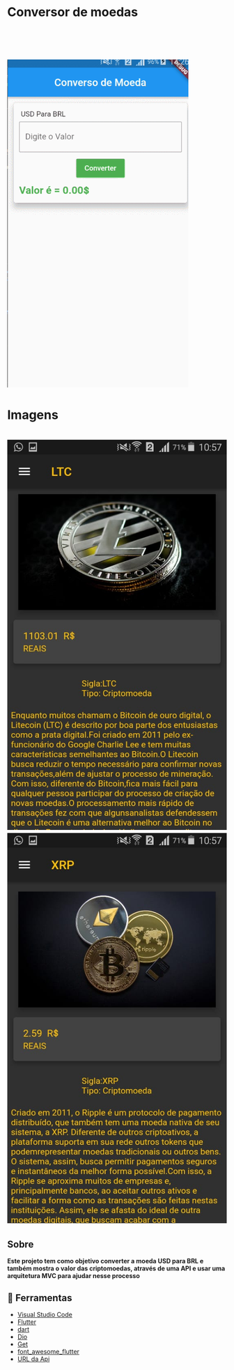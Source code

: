 


# Conversor de moedas

<br>
<br>
<h1 aling = "center">
<img src = "./assets/images/conversor.gif">

</h1>

# Imagens
<h1>

<img src = "./images/2.jpeg">
<img src = "./images/3.jpeg">
</h1>

##  Sobre
**Este projeto tem como objetivo converter a moeda USD para BRL e também mostra o valor das criptomoedas, através de uma API e usar uma arquitetura MVC para ajudar nesse processo**  

## 🔨 Ferramentas

- [Visual Studio Code](https://code.visualstudio.com/)
- [Flutter](https://flutter.dev/docs) 
- [dart](https://dart.dev/guides)
- [Dio](https://pub.dev/packages/dio)
- [Get](https://pub.dev/packages/get)
- [font_awesome_flutter](https://pub.dev/packages/font_awesome_flutter)
- [URL da Api](https://docs.awesomeapi.com.br/api-de-moedas)